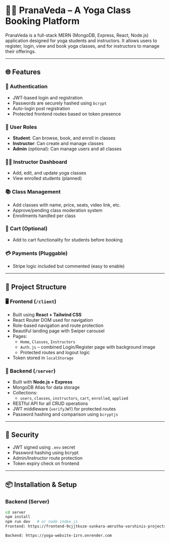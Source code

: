# 🧘‍♀️ PranaVeda – A Yoga Class Booking Platform

PranaVeda is a full-stack MERN (MongoDB, Express, React, Node.js) application designed for yoga students and instructors. It allows users to register, login, view and book yoga classes, and for instructors to manage their offerings.

---

## 🌐 Features

### 🔐 Authentication
- JWT-based login and registration
- Passwords are securely hashed using `bcrypt`
- Auto-login post registration
- Protected frontend routes based on token presence

### 👥 User Roles
- **Student**: Can browse, book, and enroll in classes
- **Instructor**: Can create and manage classes
- **Admin** (optional): Can manage users and all classes

### 🧑‍🏫 Instructor Dashboard
- Add, edit, and update yoga classes
- View enrolled students (planned)

### 📚 Class Management
- Add classes with name, price, seats, video link, etc.
- Approve/pending class moderation system
- Enrollments handled per class

### 🛒 Cart (Optional)
- Add to cart functionality for students before booking

### 💳 Payments (Pluggable)
- Stripe logic included but commented (easy to enable)

---

## 📁 Project Structure

### 🖥️ Frontend (`/client`)
- Built using **React + Tailwind CSS**
- React Router DOM used for navigation
- Role-based navigation and route protection
- Beautiful landing page with Swiper carousel
- Pages:
  - `Home`, `Classes`, `Instructors`
  - `Auth.js` – combined Login/Register page with background image
  - Protected routes and logout logic
- Token stored in `localStorage`

### 🔧 Backend (`/server`)
- Built with **Node.js + Express**
- MongoDB Atlas for data storage
- Collections:
  - `users`, `classes`, `instructors`, `cart`, `enrolled`, `applied`
- RESTful API for all CRUD operations
- JWT middleware (`verifyJWT`) for protected routes
- Password hashing and comparison using `bcryptjs`

---

## 🔐 Security

- JWT signed using `.env` secret
- Password hashing using bcrypt
- Admin/Instructor route protection
- Token expiry check on frontend

---

## 📦 Installation & Setup

### Backend (Server)
```bash
cd server
npm install
npm run dev   # or node index.js
Frontend: https://frontend-9cjjtkxze-sunkara-amrutha-varshinis-projects.vercel.app

Backend: https://yoga-website-1zrn.onrender.com
